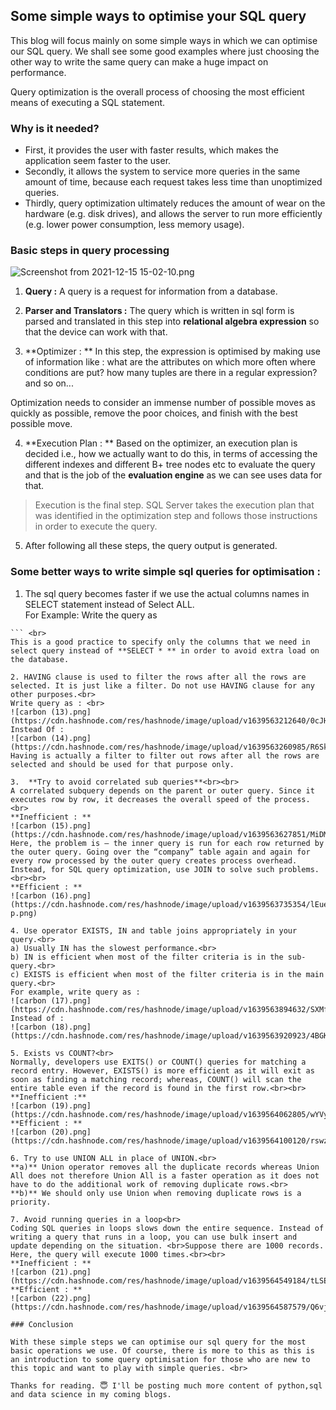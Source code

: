 ## Some simple ways to optimise your SQL query

This blog will focus mainly on some simple ways in which we can optimise our SQL query. We shall see some good examples where just choosing the other way to write the same query can make a huge impact on performance.

> 
Query optimization is the overall process of choosing the most efficient means of executing a SQL statement.

### Why is it needed?

- First, it provides the user with faster results, which makes the application seem faster to the user.
- Secondly, it allows the system to service more queries in the same amount of time, because each request takes less time than unoptimized queries.
- Thirdly, query optimization ultimately reduces the amount of wear on the hardware (e.g. disk drives), and allows the server to run more efficiently (e.g. lower power consumption, less memory usage).

### Basic steps in query processing

![Screenshot from 2021-12-15 15-02-10.png](https://cdn.hashnode.com/res/hashnode/image/upload/v1639560760057/i--s80j15.png)

1. **Query :** A query is a request for information from a database. 

2. **Parser and Translators :** The query which is written in sql form is parsed and translated in this step into **relational algebra expression** so that the device can work with that.

3. **Optimizer : ** In this step, the expression is optimised by making use of information like : what are the attributes on which more often where conditions are put? how many tuples are there in a regular expression? and so on... 
> 
Optimization needs to consider an immense number of possible moves as quickly as possible, remove the poor choices, and finish with the best possible move.

4. **Execution Plan : ** Based on the optimizer, an execution plan is decided i.e., how we actually want to do this, in terms of accessing the different indexes and different B+ tree nodes etc to evaluate the query and that is the job of the **evaluation engine** as we can see uses data for that.
> Execution is the final step. SQL Server takes the execution plan that was identified in the optimization step and follows those instructions in order to execute the query.

5. After following all these steps, the query output is generated.

### Some better ways to write simple sql queries for optimisation :

1. The sql query becomes faster if we use the actual columns names in SELECT statement instead of Select ALL. 
<br>For Example: Write the query as<br>
```SELECT id, first_name, last_name, age, subject FROM student_details;
``` <br>
This is a good practice to specify only the columns that we need in select query instead of **SELECT * ** in order to avoid extra load on the database.

2. HAVING clause is used to filter the rows after all the rows are selected. It is just like a filter. Do not use HAVING clause for any other purposes.<br>
Write query as : <br>
![carbon (13).png](https://cdn.hashnode.com/res/hashnode/image/upload/v1639563212640/0cJHn7sOi.png)
Instead Of : 
![carbon (14).png](https://cdn.hashnode.com/res/hashnode/image/upload/v1639563260985/R6SkMU8za.png)
Having is actually a filter to filter out rows after all the rows are selected and should be used for that purpose only.

3.  **Try to avoid correlated sub queries**<br><br>
A correlated subquery depends on the parent or outer query. Since it executes row by row, it decreases the overall speed of the process.<br>
**Inefficient : **
![carbon (15).png](https://cdn.hashnode.com/res/hashnode/image/upload/v1639563627851/MiDMLmFaF.png)
Here, the problem is — the inner query is run for each row returned by the outer query. Going over the “company” table again and again for every row processed by the outer query creates process overhead. Instead, for SQL query optimization, use JOIN to solve such problems.<br><br>
**Efficient : **
![carbon (16).png](https://cdn.hashnode.com/res/hashnode/image/upload/v1639563735354/lEuerB7-p.png)

4. Use operator EXISTS, IN and table joins appropriately in your query.<br>
a) Usually IN has the slowest performance.<br>
b) IN is efficient when most of the filter criteria is in the sub-query.<br>
c) EXISTS is efficient when most of the filter criteria is in the main query.<br>
For example, write query as : 
![carbon (17).png](https://cdn.hashnode.com/res/hashnode/image/upload/v1639563894632/SXMftVq6m.png)
Instead of :
![carbon (18).png](https://cdn.hashnode.com/res/hashnode/image/upload/v1639563920923/4BGKAhGL8.png)

5. Exists vs COUNT?<br>
Normally, developers use EXITS() or COUNT() queries for matching a record entry. However, EXISTS() is more efficient as it will exit as soon as finding a matching record; whereas, COUNT() will scan the entire table even if the record is found in the first row.<br><br>
**Inefficient :**
![carbon (19).png](https://cdn.hashnode.com/res/hashnode/image/upload/v1639564062805/wYVyA9p4d.png)
**Efficient : **
![carbon (20).png](https://cdn.hashnode.com/res/hashnode/image/upload/v1639564100120/rswzG480A.png)

6. Try to use UNION ALL in place of UNION.<br>
**a)** Union operator removes all the duplicate records whereas Union All does not therefore Union All is a faster operation as it does not have to do the additional work of removing duplicate rows.<br>
**b)** We should only use Union when removing duplicate rows is a priority.

7. Avoid running queries in a loop<br>
Coding SQL queries in loops slows down the entire sequence. Instead of writing a query that runs in a loop, you can use bulk insert and update depending on the situation. <br>Suppose there are 1000 records. Here, the query will execute 1000 times.<br><br>
**Inefficient : **
![carbon (21).png](https://cdn.hashnode.com/res/hashnode/image/upload/v1639564549184/tLSEu1IgX.png)
**Efficient : **
![carbon (22).png](https://cdn.hashnode.com/res/hashnode/image/upload/v1639564587579/Q6vju0Pr3.png)

### Conclusion

With these simple steps we can optimise our sql query for the most basic operations we use. Of course, there is more to this as this is an introduction to some query optimisation for those who are new to this topic and want to play with simple queries. <br>

Thanks for reading. 😇 I'll be posting much more content of python,sql and data science in my coming blogs.




























